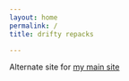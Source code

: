 ```yaml
---
layout: home
permalink: /
title: drifty repacks

---
```

Alternate site for [my main site](https://drifty.win)